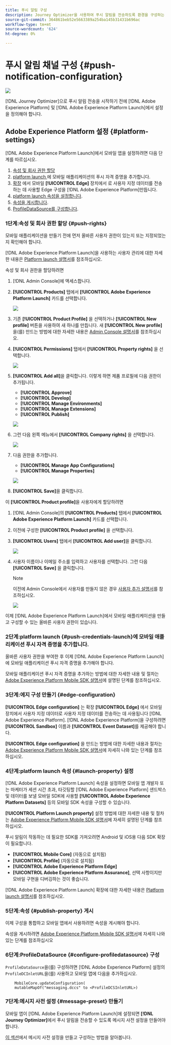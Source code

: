 ```yaml
---
title: 푸시 알림 구성
description: Journey Optimizer을 사용하여 푸시 알림을 전송하도록 환경을 구성하는 방법을 알아봅니다
source-git-commit: 364861beb52e5663389a254ba145b31431b696ac
workflow-type: tm+mt
source-wordcount: '624'
ht-degree: 0%

---
```


# 푸시 알림 채널 구성 {#push-notification-configuration}

![](assets/do-not-localize/badge.png)

[!DNL Journey Optimizer]으로 푸시 알림 전송을 시작하기 전에 [!DNL Adobe Experience Platform] 및 [!DNL Adobe Experience Platform Launch]에서 설정을 정의해야 합니다.

## Adobe Experience Platform 설정 {#platform-settings}

[!DNL Adobe Experience Platform Launch]에서 모바일 앱을 설정하려면 다음 단계를 따르십시오.

1. [속성 및 회사 권한 할당](#push-rights)
1. [platform launch ](#push-credentials-launch)에 모바일 애플리케이션의 푸시 자격 증명을 추가합니다.
1. [확장](#edge-configuration) 에서 모바일  **[!UICONTROL Edge]** 장치에서 로 사용자 지정 데이터를 전송하는 데 사용할 Edge 구성을  [!DNL Adobe Experience Platform]만듭니다.
1. [platform launch 속성을 설정합니다](#launch-property).
1. [속성을 게시합니다](#publish-property).
1. [ProfileDataSource를 구성합니다](#configure-profiledatasource).

### 1단계:속성 및 회사 권한 할당 {#push-rights}

모바일 애플리케이션을 만들기 전에 먼저 올바른 사용자 권한이 있는지 또는 지정되었는지 확인해야 합니다.

[!DNL Adobe Experience Platform Launch]을 사용하는 사용자 관리에 대한 자세한 내용은 [Platform launch 설명서](https://experienceleague.adobe.com/docs/launch/using/admin/user-permissions.html#experience-cloud-permissions)를 참조하십시오.

속성 및 회사 권한을 할당하려면

1. [!DNL Admin Console]에 액세스합니다.

1. **[!UICONTROL Products]** 탭에서 **[!UICONTROL Adobe Experience Platform Launch]** 카드를 선택합니다.

   ![](assets/push_product_1.png)

1. 기존 **[!UICONTROL Product Profile]** 을 선택하거나 **[!UICONTROL New profile]** 버튼을 사용하여 새 하나를 만듭니다. 새 **[!UICONTROL New profile]**&#x200B;을(를) 만드는 방법에 대한 자세한 내용은 [Admin Console 설명서](https://experienceleague.adobe.com/docs/experience-platform/access-control/ui/create-profile.html#ui)를 참조하십시오.

1. **[!UICONTROL Permissions]** 탭에서 **[!UICONTROL Property rights]** 을 선택합니다.

   ![](assets/push_product_2.png)

1. **[!UICONTROL Add all]**&#x200B;을 클릭합니다. 이렇게 하면 제품 프로필에 다음 권한이 추가됩니다.
   * **[!UICONTROL Approve]**
   * **[!UICONTROL Develop]**
   * **[!UICONTROL Manage Environments]**
   * **[!UICONTROL Manage Extensions]**
   * **[!UICONTROL Publish]**

   ![](assets/push_product_3.png)

1. 그런 다음 왼쪽 메뉴에서 **[!UICONTROL Company rights]** 을 선택합니다.

   ![](assets/push_product_4.png)

1. 다음 권한을 추가합니다.

   * **[!UICONTROL Manage App Configurations]**
   * **[!UICONTROL Manage Properties]**

   ![](assets/push_product_5.png)

1. **[!UICONTROL Save]**&#x200B;을 클릭합니다.

이 **[!UICONTROL Product profile]**&#x200B;을 사용자에게 할당하려면

1. [!DNL Admin Console]의 **[!UICONTROL Products]** 탭에서 **[!UICONTROL Adobe Experience Platform Launch]** 카드를 선택합니다.

1. 이전에 구성한 **[!UICONTROL Product profile]** 을 선택합니다.

1. **[!UICONTROL Users]** 탭에서 **[!UICONTROL Add user]**&#x200B;을 클릭합니다.

   ![](assets/push_product_6.png)

1. 사용자 이름이나 이메일 주소를 입력하고 사용자를 선택합니다. 그런 다음 **[!UICONTROL Save]** 을 클릭합니다.

   >[!NOTE]
   >
   >이전에 Admin Console에서 사용자를 만들지 않은 경우 [사용자 추가 설명서](https://helpx.adobe.com/enterprise/admin-guide.html/enterprise/using/manage-users-individually.ug.html#add-users)를 참조하십시오.

   ![](assets/push_product_7.png)


이제 [!DNL Adobe Experience Platform Launch]에서 모바일 애플리케이션을 만들고 구성할 수 있는 올바른 사용자 권한이 있습니다.

### 2단계:platform launch {#push-credentials-launch}에 모바일 애플리케이션 푸시 자격 증명을 추가합니다.

올바른 사용자 권한을 부여한 후 이제 [!DNL Adobe Experience Platform Launch]에 모바일 애플리케이션 푸시 자격 증명을 추가해야 합니다.

모바일 애플리케이션 푸시 자격 증명을 추가하는 방법에 대한 자세한 내용 및 절차는 [Adobe Experience Platform Mobile SDK 설명서](https://aep-sdks.gitbook.io/docs/beta/adobe-journey-optimizer#configure-the-journey-optimizer-extension-in-launch)에 설명된 단계를 참조하십시오.

<!--
Note that to add push credentials in [!DNL Adobe Experience Platform Launch], the owner of the mobile app should fetch them from APNs/FCM.
1. From [!DNL Adobe Experience Platform Launch], ensure that **[!UICONTROL Client Side]** is selected in the drop-down menu.

1. Select the **[!UICONTROL App Configurations]** tab in the left-hand panel and click **[!UICONTROL App Configuration]** to create a new configuration.

1. Enter a **[!UICONTROL Name]** for the configuration.

1. From the **[!UICONTROL Messaging Service Type]** drop-down menu, select the **[!UICONTROL Messaging service type]** to be used for these credentials. Here, we selected **[!UICONTROL Apple Push Notification Service]** since we are working with iOS.

1. Enter the mobile app **[!UICONTROL Bundle Id]** in the **[!UICONTROL App ID (iOS Bundle ID)]** field if you are using Apple push notification service or in the **[!UICONTROL App ID (Android package name)]** field if you are using Firebase Cloud Messaging.

    ![](assets/push_launch_app_configuration.png)

1. Drag and drop the .p8 key file or the .json private key file to the **[!UICONTROL Push Credentials]** field.

1. Enter the **[!UICONTROL Key Id]** and **[!UICONTROL Team Id]** if you are using Apple push notification service.

1. Click **[!UICONTROL Save]** to create your app configuration.
-->

### 3단계:에지 구성 만들기 {#edge-configuration}

**[!UICONTROL Edge configuration]** 는 확장 **[!UICONTROL Edge]** 에서 모바일 장치에서 사용자 지정 데이터로 사용자 지정 데이터를 전송하는 데 사용됩니다 [!DNL Adobe Experience Platform].
[!DNL Adobe Experience Platform]을 구성하려면 **[!UICONTROL Sandbox]** 이름과 **[!UICONTROL Event Dataset]**&#x200B;를 제공해야 합니다.

**[!UICONTROL Edge configuration]** 을 만드는 방법에 대한 자세한 내용과 절차는 [Adobe Experience Platform Mobile SDK 설명서](https://aep-sdks.gitbook.io/docs/getting-started/configure-datastreams)에 자세히 나와 있는 단계를 참조하십시오.


<!--
1. From [!DNL Adobe Experience Platform Launch], select the **[!UICONTROL Edge Configurations]** tab and click **[!UICONTROL Edge Configurations]**.
    
1. Select **[!UICONTROL New Edge Configuration]** to add a new **[!UICONTROL Edge Configuration]**.
1. Enter a **[!UICONTROL Name]** and click **[!UICONTROL Save]**

1. Click the **[!UICONTROL Adobe Experience Platform]** toggle to enable it.

1. Fill in the **[!UICONTROL Sandbox]**, **[!UICONTROL Event dataset]** and **[!UICONTROL Profile Dataset]** fields. Then, click **[!UICONTROL Save]**.
    
    ![](assets/push-config-4.png)
-->

### 4단계:platform launch 속성 {#launch-property} 설정

[!DNL Adobe Experience Platform Launch] 속성을 설정하면 모바일 앱 개발자 또는 마케터가 세션 시간 초과, 타깃팅할 [!DNL Adobe Experience Platform] 샌드박스 및 데이터를 보낼 모바일 SDK에 사용할 **[!UICONTROL Adobe Experience Platform Datasets]** 등의 모바일 SDK 속성을 구성할 수 있습니다.

**[!UICONTROL Platform Launch property]** 설정 방법에 대한 자세한 내용 및 절차는 [Adobe Experience Platform Mobile SDK 설명서](https://aep-sdks.gitbook.io/docs/getting-started/create-a-mobile-property#create-a-mobile-property)에 자세히 설명된 단계를 참조하십시오.

푸시 알림이 작동하는 데 필요한 SDK를 가져오려면 Android 및 iOS용 다음 SDK 확장이 필요합니다.

* **[!UICONTROL Mobile Core]** (자동으로 설치됨)
* **[!UICONTROL Profile]** (자동으로 설치됨)
* **[!UICONTROL Adobe Experience Platform Edge]**
* **[!UICONTROL Adobe Experience Platform Assurance]**, 선택 사항이지만 모바일 구현을 디버깅하는 것이 좋습니다.

[!DNL Adobe Experience Platform Launch] 확장에 대한 자세한 내용은 [Platform launch 설명서](https://experienceleague.adobe.com/docs/launch-learn/implementing-in-mobile-android-apps-with-launch/configure-launch/launch-add-extensions.html)를 참조하십시오.

<!--

1. From [!DNL Adobe Experience Platform Launch], ensure that **[!UICONTROL Client Side]** is selected in the drop-down menu.

1. select the **[!UICONTROL Properties]** tab and click **[!UICONTROL New Property]**.

    ![](assets/push-config-6.png)

1. Enter a **[!UICONTROL Name]** for your new property.

1. Select **[!UICONTROL Mobile]** as **[!UICONTROL Platform]**.

    ![](assets/push-config-7.png)

1. Click **[!UICONTROL Save]** to create your new property.

To configure **[!UICONTROL Adobe Experience Platform Edge Extension]** to send custom data from mobile devices to [!DNL Adobe Experience Platform].

1. Select your previously created property and select the **[!UICONTROL Extensions]** tab to view the extensions for this property.

    ![](assets/push-config-8.png)

1. Click **[!UICONTROL Configure]** under the **[!UICONTROL Adobe Experience Platform Edge]** Network' extension.

1. From the **[!UICONTROL Edge Configuration]** drop-down list, select the **[!UICONTROL Edge Configuration]** created in the previous steps. For more information on **[!UICONTROL Edge Configuration]**, refer to this [section](#edge-configuration).

1. Click **[!UICONTROL Save]**.

To configure **[!UICONTROL Adobe Experience Platform Messaging]** extension to send push profile and push interactions to the correct datasets, follow the same steps as above. Use **[!UICONTROL Sandbox]**, **[!UICONTROL Event dataset]** and **[!UICONTROL Profile Dataset]** created in the [Adobe Experience Platform setup](#edge-configuration).
-->

### 5단계:속성 {#publish-property} 게시

이제 구성을 통합하고 모바일 앱에서 사용하려면 속성을 게시해야 합니다.

속성을 게시하려면 [Adobe Experience Platform Mobile SDK 설명서](https://aep-sdks.gitbook.io/docs/getting-started/create-a-mobile-property#publish-the-configuration)에 자세히 나와 있는 단계를 참조하십시오

### 6단계:ProfileDataSource {#configure-profiledatasource} 구성

`ProfileDataSource`을(를) 구성하려면 [!DNL Adobe Experience Platform] 설정의 `ProfileDCInletURL`을(를) 사용하고 모바일 앱에 다음을 추가하십시오.

```
    MobileCore.updateConfiguration(
    mutableMapOf("messaging.dccs" to <ProfileDCSInletURL>)
```

<!--
## Test your mobile app with custom action {#mobile-app-test}

After configuring your mobile app in both Adobe Experience Platform and Adobe Launch, you can now test it before sending push notifications to your profiles. In this use case, we will create a journey to target our mobile app and set a custom action which will trigger the push notification.

You can use a test mobile app for this use case. For more on this, refer to this [page](https://wiki.corp.adobe.com/pages/viewpage.action?spaceKey=CJM&title=Details+of+setting+the+mobile+test+app) (internal use only).

For this journey to work, you need to create an XDM schema. For more information, refer to [XDM documentation](https://experienceleague.adobe.com/docs/experience-platform/xdm/schema/composition.html?lang=en#schemas-and-data-ingestion).

1. In the left menu, click **[!UICONTROL Data]** then **[!UICONTROL Schemas]** under **[!UICONTROL Data management]** to create your XDM schema.

    ![](assets/test_push_1.png)

1. Click **[!UICONTROL Create schema]** then select **[!UICONTROL XDM Experience event]**.

    ![](assets/test_push_2.png)

1. In the right pane, enter the name of your schema and description. Enable this schema for **[!UICONTROL Profile]**.

1. In the left pane, click **[!UICONTROL Add]** under **[!UICONTROL Mixins]** and select  **[!UICONTROL Create a new Mixin]**. For more information on how to create mixin, refer to [XDM System documentation](https://experienceleague.adobe.com/docs/experience-platform/xdm/api/create-mixin.html?lang=en#api).

    ![](assets/test_push_3.png)

1. Enter a **[!UICONTROL Display Name]** and a **[!UICONTROL Description]**. Click **[!UICONTROL Add mixin]** when done.

    ![](assets/test_push_4.png)

1. In the **[!UICONTROL Field properties]** window, add a **[!UICONTROL Field name]**, **[!UICONTROL Display name]** and select **[!UICONTROL String]** as **[!UICONTROL Type]**.

    ![](assets/test_push_5.png)

1. Check **[!UICONTROL Required]** and click **[!UICONTROL Apply]**.

1. Click **[!UICONTROL Save]**. Your schema is now created and can be used in an **[!UICONTROL Event schema]**.

You then need to set up an **[!UICONTROL Event schema]** where you will set the custom action which you will need to enter in your mobile app to trigger your push notification.

1. From the left menu of the home page, click the **[!UICONTROL Admin]** icon, then click **[!UICONTROL Manage]** from the **[!UICONTROL Events]** card to create your new **[!UICONTROL Event schema]**.

1. Click **[!UICONTROL Add]**, the event configuration pane opens on the right side of the screen.

    ![](assets/test_push_6.png)

1. Enter the name of your event. You can also add a description.

1. In the **[!UICONTROL Event ID type]** field, select **[!UICONTROL Rule Based]**.

1. In the **[!UICONTROL Parameters]**, select your previously created XDM event.

    ![](assets/test_push_7.png)

1. Click **[!UICONTROL Edit]** in the **[!UICONTROL Event ID condition]** field.

1. Drag and your previously added mixin to define the condition that will be used by the system to identify the events that will trigger your journey.

    ![](assets/test_push_8.png)

1. Type in the syntax that you will need to use to trigger your push notification in your test app, in this example **order confirmation**.

    ![](assets/test_push_9.png)

1. Select **[!UICONTROL ECID]** as your **[!UICONTROL Namespace]**.

1. Click **[!UICONTROL Ok]** then **[!UICONTROL Save]**.

Your **[!UICONTROL Event schema]** is now created and can now be used in a journey.

1. In the left menu from [!DNL Journey Optimizer] homepage, click **[!UICONTROL Journeys]**.

1. Click **[!UICONTROL Create]** to create a new journey.

    ![](assets/test_push_10.png)

1. Edit the journey's properties in the configuration pane displayed on the right side. Learn more in this [section](building-journeys/journey-gs.md#change-properties).

1. Start by drag and dropping the **[!UICONTROL Event schema]** created in the previous steps from the **[!UICONTROL Events]** drop-down.

    ![](assets/test_push_11.png)

1. From the **[!UICONTROL Actions]** drop-down, drag and drop a **[!UICONTROL Message]** activity to your journey.

1. Select a previously created message. For more information on how to create push notifications, refer to this [page](create-message.md).

1. Drag and drop an **[!UICONTROL End]** activity to your journey.

1. Activate **[!UICONTROL Test]** to your journey to start testing your push notifications and click **[!UICONTROL Trigger an event]**.

    ![](assets/test_push_12.png)

1. Enter your ECID in the **[!UICONTROL Key]** field then your event that will trigger the push notification in our case **order confirmation**.

    ![](assets/test_push_13.png)

1. Click **[!UICONTROL Send]**.

Your event will be triggered and you will receive your push notification to your mobile app.

![](assets/test_push_14.png)
-->

### 7단계:메시지 사전 설정 {#message-preset} 만들기

모바일 앱이 [!DNL Adobe Experience Platform Launch]에 설정되면 **[!DNL Journey Optimizer]**&#x200B;에서 푸시 알림을 전송할 수 있도록 메시지 사전 설정을 만들어야 합니다.

[이 섹션](configuration/message-presets.md)에서 메시지 사전 설정을 만들고 구성하는 방법을 알아봅니다.